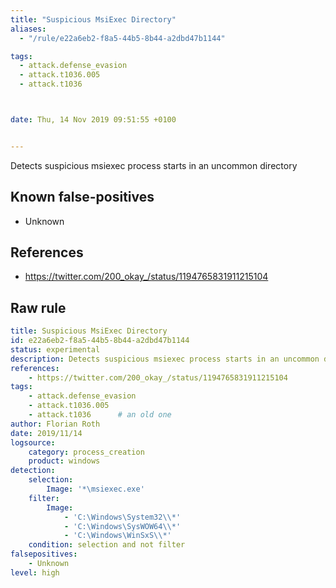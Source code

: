 ```yaml
---
title: "Suspicious MsiExec Directory"
aliases:
  - "/rule/e22a6eb2-f8a5-44b5-8b44-a2dbd47b1144"

tags:
  - attack.defense_evasion
  - attack.t1036.005
  - attack.t1036



date: Thu, 14 Nov 2019 09:51:55 +0100


---
```


Detects suspicious msiexec process starts in an uncommon directory

<!--more-->


## Known false-positives

* Unknown



## References

* https://twitter.com/200_okay_/status/1194765831911215104


## Raw rule
```yaml
title: Suspicious MsiExec Directory
id: e22a6eb2-f8a5-44b5-8b44-a2dbd47b1144
status: experimental
description: Detects suspicious msiexec process starts in an uncommon directory
references:
    - https://twitter.com/200_okay_/status/1194765831911215104
tags:
    - attack.defense_evasion
    - attack.t1036.005
    - attack.t1036      # an old one
author: Florian Roth
date: 2019/11/14
logsource:
    category: process_creation
    product: windows
detection:
    selection:
        Image: '*\msiexec.exe'
    filter:
        Image: 
            - 'C:\Windows\System32\\*'
            - 'C:\Windows\SysWOW64\\*'
            - 'C:\Windows\WinSxS\\*' 
    condition: selection and not filter
falsepositives:
    - Unknown
level: high

```
